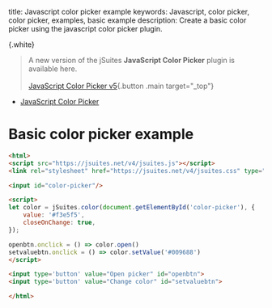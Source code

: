 title: Javascript color picker example
keywords: Javascript, color picker, color picker, examples, basic example
description: Create a basic color picker using the javascript color picker plugin.

{.white}
> A new version of the jSuites **JavaScript Color Picker** plugin is available here.
> <br><br>
> [JavaScript Color Picker v5](/docs/color-picker){.button .main target="_top"}


* [JavaScript Color Picker](/docs/v4/color-picker)

Basic color picker example
==========================

  
   
  

```html
<html>
<script src="https://jsuites.net/v4/jsuites.js"></script>
<link rel="stylesheet" href="https://jsuites.net/v4/jsuites.css" type="text/css" />

<input id="color-picker"/>

<script>
let color = jSuites.color(document.getElementById('color-picker'), {
    value: '#f3e5f5',
    closeOnChange: true,
});

openbtn.onclick = () => color.open()
setvaluebtn.onclick = () => color.setValue('#009688')
</script>

<input type='button' value="Open picker" id="openbtn">
<input type='button' value="Change color" id="setvaluebtn">

</html>
```
